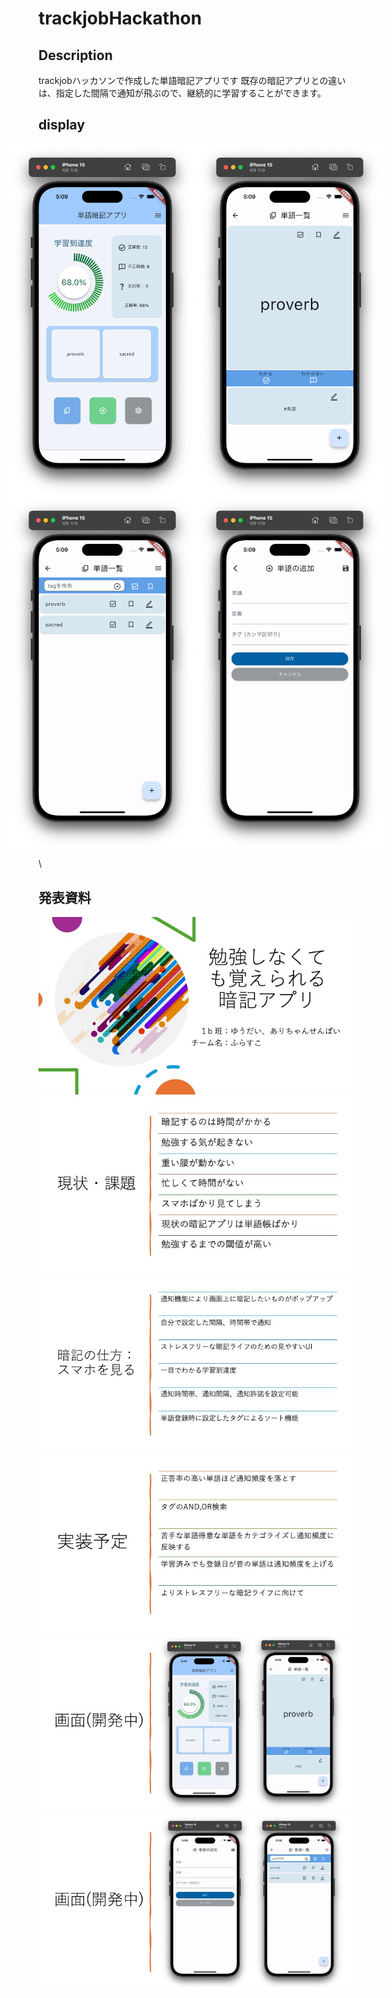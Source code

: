 # trackjobHackathon

## Description
trackjobハッカソンで作成した単語暗記アプリです
既存の暗記アプリとの違いは、指定した間隔で通知が飛ぶので、継続的に学習することができます。

## display
<div style="display: flex; justify-content:center;">
    <img src="trackjob/IMG_1.png" width="300">
    <img src="trackjob/IMG_2.png" width="300">
</div>
<div style="display: flex; justify-content:center;">
    <img src="trackjob/IMG_3.png" width="300">
    <img src="trackjob/IMG_4.png" width="300">
</div>

\
## 発表資料
![trackjobHackathon](trackjob/スライド1.jpeg)
![trackjobHackathon](trackjob/スライド2.jpeg)
![trackjobHackathon](trackjob/スライド3.jpeg)
![trackjobHackathon](trackjob/スライド4.jpeg)
![trackjobHackathon](trackjob/スライド5.jpeg)
![trackjobHackathon](trackjob/スライド6.jpeg)



